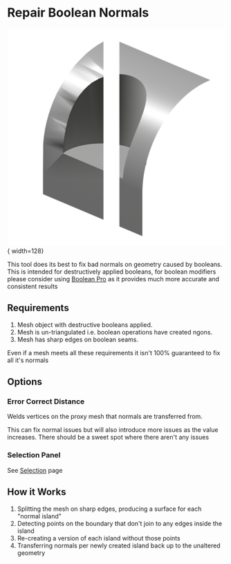 # Repair Boolean Normals

![Repair Boolean Icon](../assets/icons/repair_boolean_normals_1.png){ width=128}

This tool does its best to fix bad normals on geometry caused by booleans. This is intended for destructively applied booleans, for boolean modifiers please consider using [Boolean Pro](../mesh_tools/boolean_pro.md) as it provides much more accurate and consistent results

## Requirements

1. Mesh object with destructive booleans applied.
2. Mesh is un-triangulated i.e. boolean operations have created ngons.
3. Mesh has sharp edges on boolean seams.

Even if a mesh meets all these requirements it isn't 100% guaranteed to fix all it's normals

## Options

### Error Correct Distance

Welds vertices on the proxy mesh that normals are transferred from.

This can fix normal issues but will also introduce more issues as the value increases. There should be a sweet spot where there aren't any issues

### Selection Panel

See [Selection](asdf.md) page

## How it Works

1. Splitting the mesh on sharp edges, producing a surface for each "normal island"
2. Detecting points on the boundary that don't join to any edges inside the island
3. Re-creating a version of each island without those points
4. Transferring normals per newly created island back up to the unaltered geometry


